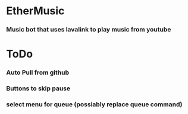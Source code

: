 # EtherMusic

### Music bot that uses lavalink to play music from youtube

# ToDo

### Auto Pull from github

### Buttons to skip pause

### select menu for queue (possiably replace queue command)

###
